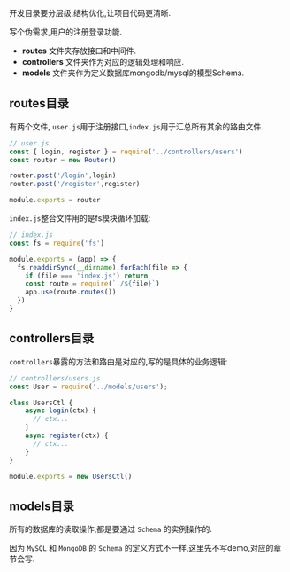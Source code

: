<!-- service -->
开发目录要分层级,结构优化,让项目代码更清晰.

写个伪需求,用户的注册登录功能.

* **routes** 文件夹存放接口和中间件.
* **controllers** 文件夹作为对应的逻辑处理和响应.
* **models** 文件夹作为定义数据库mongodb/mysql的模型Schema.

## routes目录
有两个文件, `user.js`用于注册接口,`index.js`用于汇总所有其余的路由文件.
```js
// user.js
const { login, register } = require('../controllers/users')
const router = new Router()

router.post('/login',login)
router.post('/register',register)

module.exports = router
```
`index.js`整合文件用的是fs模块循环加载:
```js
// index.js
const fs = require('fs')

module.exports = (app) => {
  fs.readdirSync(__dirname).forEach(file => {
    if (file === 'index.js') return
    const route = require(`./${file}`)
    app.use(route.routes())
  })
}
```
## controllers目录
`controllers`暴露的方法和路由是对应的,写的是具体的业务逻辑:
```js
// controllers/users.js
const User = require('../models/users');

class UsersCtl {
    async login(ctx) {
      // ctx...
    }
    async register(ctx) {
      // ctx...
    }
}

module.exports = new UsersCtl()
```

## models目录
所有的数据库的读取操作,都是要通过 `Schema` 的实例操作的.

因为 `MySQL` 和 `MongoDB` 的 `Schema` 的定义方式不一样,这里先不写demo,对应的章节会写.

